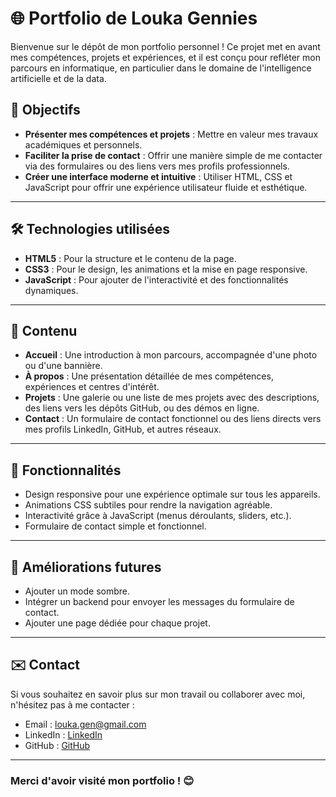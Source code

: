 # 🌐 Portfolio de Louka Gennies

Bienvenue sur le dépôt de mon portfolio personnel ! Ce projet met en avant mes compétences, projets et expériences, et il est conçu pour refléter mon parcours en informatique, en particulier dans le domaine de l'intelligence artificielle et de la data.

## 🎯 Objectifs

- **Présenter mes compétences et projets** : Mettre en valeur mes travaux académiques et personnels.
- **Faciliter la prise de contact** : Offrir une manière simple de me contacter via des formulaires ou des liens vers mes profils professionnels.
- **Créer une interface moderne et intuitive** : Utiliser HTML, CSS et JavaScript pour offrir une expérience utilisateur fluide et esthétique.

---

## 🛠️ Technologies utilisées

- **HTML5** : Pour la structure et le contenu de la page.
- **CSS3** : Pour le design, les animations et la mise en page responsive.
- **JavaScript** : Pour ajouter de l'interactivité et des fonctionnalités dynamiques.

---

## 📂 Contenu

- **Accueil** : Une introduction à mon parcours, accompagnée d'une photo ou d'une bannière.
- **À propos** : Une présentation détaillée de mes compétences, expériences et centres d'intérêt.
- **Projets** : Une galerie ou une liste de mes projets avec des descriptions, des liens vers les dépôts GitHub, ou des démos en ligne.
- **Contact** : Un formulaire de contact fonctionnel ou des liens directs vers mes profils LinkedIn, GitHub, et autres réseaux.

---

## 🚀 Fonctionnalités

- Design responsive pour une expérience optimale sur tous les appareils.
- Animations CSS subtiles pour rendre la navigation agréable.
- Interactivité grâce à JavaScript (menus déroulants, sliders, etc.).
- Formulaire de contact simple et fonctionnel.

---

## 🌟 Améliorations futures

- Ajouter un mode sombre.
- Intégrer un backend pour envoyer les messages du formulaire de contact.
- Ajouter une page dédiée pour chaque projet.

---

## ✉️ Contact

Si vous souhaitez en savoir plus sur mon travail ou collaborer avec moi, n'hésitez pas à me contacter :
- Email : louka.gen@gmail.com
- LinkedIn : [LinkedIn](https://www.linkedin.com/in/louka-gennies/)
- GitHub : [GitHub](https://github.com/Louka-Gennies)

---

### Merci d'avoir visité mon portfolio ! 😊